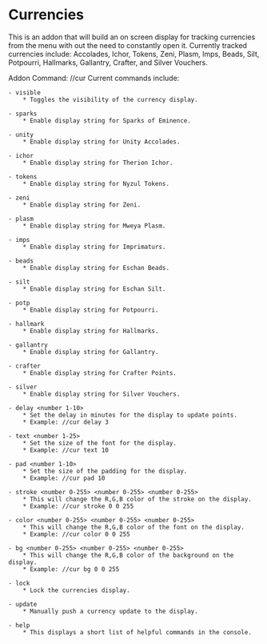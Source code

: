 # Currencies
This is an addon that will build an on screen display for tracking currencies from the menu with out the need to constantly open it.
Currently tracked currencies include: Accolades, Ichor, Tokens, Zeni, Plasm, Imps, Beads, Silt, Potpourri, Hallmarks, Gallantry, Crafter, and Silver Vouchers.

Addon Command: //cur
Current commands include:
    
    - visible
        * Toggles the visibility of the currency display.

    - sparks
        * Enable display string for Sparks of Eminence.

    - unity
        * Enable display string for Unity Accolades.

    - ichor
        * Enable display string for Therion Ichor.

    - tokens
        * Enable display string for Nyzul Tokens.

    - zeni
        * Enable display string for Zeni.

    - plasm
        * Enable display string for Mweya Plasm.

    - imps
        * Enable display string for Imprimaturs.

    - beads
        * Enable display string for Eschan Beads.

    - silt
        * Enable display string for Eschan Silt.

    - potp
        * Enable display string for Potpourri.

    - hallmark
        * Enable display string for Hallmarks.

    - gallantry
        * Enable display string for Gallantry.

    - crafter
        * Enable display string for Crafter Points.

    - silver
        * Enable display string for Silver Vouchers.

    - delay <number 1-10>
        * Set the delay in minutes for the display to update points.
        * Example: //cur delay 3

    - text <number 1-25>
        * Set the size of the font for the display.
        * Example: //cur text 10

    - pad <number 1-10>
        * Set the size of the padding for the display.
        * Example: //cur pad 10

    - stroke <number 0-255> <number 0-255> <number 0-255>
        * This will change the R,G,B color of the stroke on the display.
        * Example: //cur stroke 0 0 255

    - color <number 0-255> <number 0-255> <number 0-255>
        * This will change the R,G,B color of the font on the display.
        * Example: //cur color 0 0 255

    - bg <number 0-255> <number 0-255> <number 0-255>
        * This will change the R,G,B color of the background on the display.
        * Example: //cur bg 0 0 255

    - lock
        * Lock the currencies display.

    - update
        * Manually push a currency update to the display.

    - help
        * This displays a short list of helpful commands in the console.
    
